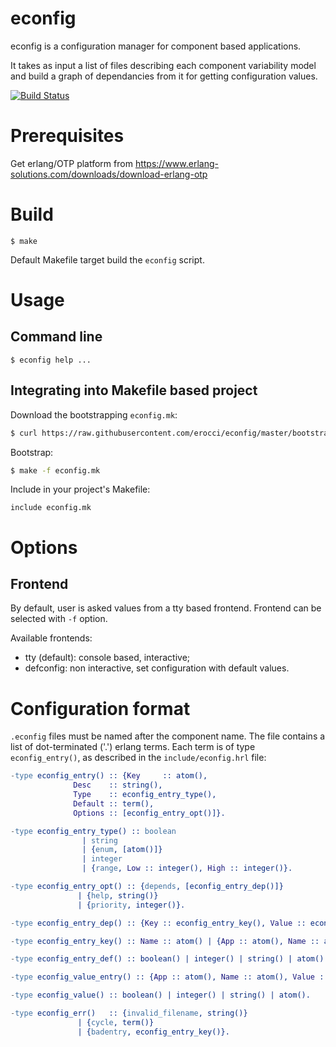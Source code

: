# econfig

econfig is a configuration manager for component based applications.

It takes as input a list of files describing each component
variability model and build a graph of dependancies from it for
getting configuration values.

[![Build Status](https://travis-ci.org/erocci/econfig.svg)](https://travis-ci.org/erocci/econfig)

# Prerequisites

Get erlang/OTP platform from
https://www.erlang-solutions.com/downloads/download-erlang-otp

# Build

```
$ make
```

Default Makefile target build the `econfig` script.

# Usage

## Command line
```
$ econfig help ...
```

## Integrating into Makefile based project

Download the bootstrapping `econfig.mk`:
```sh
$ curl https://raw.githubusercontent.com/erocci/econfig/master/bootstrap/econfig.mk > econfig.mk
```

Bootstrap:
```sh
$ make -f econfig.mk
```

Include in your project's Makefile:
```make
include econfig.mk
```

# Options

## Frontend

By default, user is asked values from a tty based frontend. Frontend
can be selected with `-f` option.

Available frontends:
* tty (default): console based, interactive;
* defconfig: non interactive, set configuration with default values.

# Configuration format

`.econfig` files must be named after the component name. The file
contains a list of dot-terminated ('.') erlang terms. Each term is of
type `econfig_entry()`, as described in the `include/econfig.hrl` file:

```erlang
-type econfig_entry() :: {Key     :: atom(),
			  Desc    :: string(), 
			  Type    :: econfig_entry_type(),
			  Default :: term(),
			  Options :: [econfig_entry_opt()]}.

-type econfig_entry_type() :: boolean
			    | string
			    | {enum, [atom()]}
			    | integer 
			    | {range, Low :: integer(), High :: integer()}.

-type econfig_entry_opt() :: {depends, [econfig_entry_dep()]}
			   | {help, string()}
			   | {priority, integer()}.

-type econfig_entry_dep() :: {Key :: econfig_entry_key(), Value :: econfig_entry_def()}.

-type econfig_entry_key() :: Name :: atom() | {App :: atom(), Name :: atom()}.

-type econfig_entry_def() :: boolean() | integer() | string() | atom() | {choice, tuple()} | '_'.

-type econfig_value_entry() :: {App :: atom(), Name :: atom(), Value :: econfig_value()}.

-type econfig_value() :: boolean() | integer() | string() | atom().

-type econfig_err()   :: {invalid_filename, string()}
		       | {cycle, term()}
		       | {badentry, econfig_entry_key()}.

```
